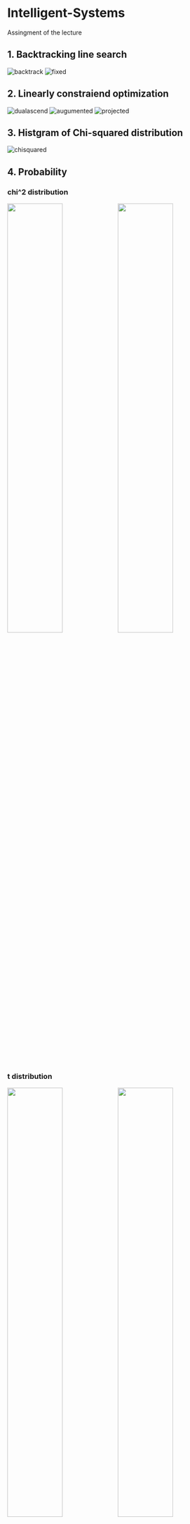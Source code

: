 # Intelligent-Systems
Assingment of the lecture
## 1. Backtracking line search
![backtrack](https://github.com/arahatashun/Intelligent-Systems/blob/master/backtrack/backtrack.png "backtrack")
![fixed](https://github.com/arahatashun/Intelligent-Systems/blob/master/backtrack/fixedstep.png "fixed")
## 2. Linearly constraiend optimization
![dualascend](https://github.com/arahatashun/Intelligent-Systems/blob/master/constrained/dual_ascend.png)
![augumented](https://github.com/arahatashun/Intelligent-Systems/blob/master/constrained/augmented_lagragian.png)
![projected](https://github.com/arahatashun/Intelligent-Systems/blob/master/constrained/projecetd_gradient_descent.png)
## 3. Histgram of Chi-squared distribution
![chisquared](https://github.com/arahatashun/Intelligent-Systems/blob/master/chi-squared/hist.png)
## 4. Probability
### chi^2 distribution
 <img src="https://github.com/arahatashun/Intelligent-Systems/blob/master/probability/chi_squaredstrong.png" width=50%><img src="https://github.com/arahatashun/Intelligent-Systems/blob/master/probability/chi_squaredcentral.png" width=50%>
 
 ### t distribution
  <img src="https://github.com/arahatashun/Intelligent-Systems/blob/master/probability/t_diststrong.png" width=50%><img src="https://github.com/arahatashun/Intelligent-Systems/blob/master/probability/t_distcentral.png" width=50%>

## 5. Gauusian Kernel
### 5.1 Linear model
model selection
![LM](https://github.com/arahatashun/Intelligent-Systems/blob/master/supervised_learning/ML1-homework1.png)
### 5.2 Support Vector Machine
![SVM](https://github.com/arahatashun/Intelligent-Systems/blob/master/supervised_learning/ML1-homework2.png)

## 6.Clustering
Iris flower dataset
### 6.1 Dimension reduction by PCA
![PCA](https://github.com/arahatashun/Intelligent-Systems/blob/master/clustering/PCA.png)
### 6.2 kmeans clustring
![kmeans](https://github.com/arahatashun/Intelligent-Systems/blob/master/clustering/k-means.png)

## 7. Mathematical optimization
![](https://github.com/arahatashun/Intelligent-Systems/blob/master/mathmatical_optimization/probem1.png)
